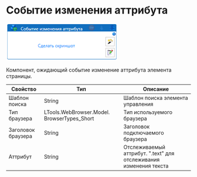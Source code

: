 # Событие изменения аттрибута

![](<../../../../.gitbook/assets/image (150).png>)



Компонент, ожидающий событие изменение аттрибута элемента страницы.

| Свойство           | Тип                                          | Описание                                                          |
| ------------------ | -------------------------------------------- | ----------------------------------------------------------------- |
| Шаблон поиска      | String                                       | Шаблон поиска элемента управления                                 |
| Тип браузера       | LTools.WebBrowser.Model. BrowserTypes\_Short | Тип используемого браузера                                        |
| Заголовок браузера | String                                       | Заголовок подключаемого браузера                                  |
| Аттрибут           | String                                       | Отслеживаемый аттрибут. ".text" для отслеживания изменения текста |

